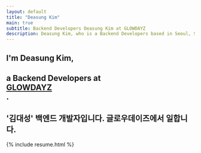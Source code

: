 ```yaml
---
layout: default
title: "Deasung Kim"
main: true
subtitle: Backend Developers Deasung Kim at GLOWDAYZ
description: Deasung Kim, who is a Backend Developers based in Seoul, South Korea. | '김대성' 백엔드 개발자입니다. 글로우데이즈에서 일합니다.
---
```

<div class="intro-animation">
<section class="explanation">
    <h1 class="intro">
    I'm Deasung Kim,
    </h1>
    <h1 class="intro">a Backend Developers at 
        <div class="intro-link">
            <a class="transition" href="http://www.glowdayz.com/" target="_blank">
                GLOWDAYZ
            </a>
            <div class="underline-mask transition"></div>
            <div class="underline"></div>
        </div>.
    </h1>
    <h2 class="intro">'김대성' 백엔드 개발자입니다. 글로우데이즈에서 일합니다.</h2>
</section>
</div>

{% include resume.html %}
